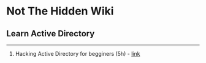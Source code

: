# Not The Hidden Wiki

## Learn Active Directory
-----

1. Hacking Active Directory for begginers (5h) - [link](https://www.youtube.com/watch?v=VXxH4n684HE)